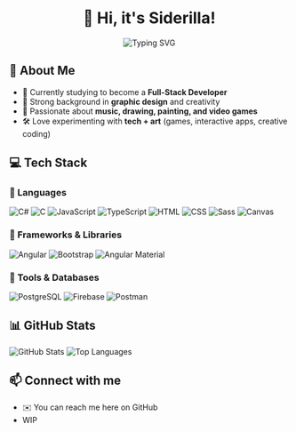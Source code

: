 <div align="center">
  <h1>👋 Hi, it's Siderilla!</h1>
  <img src="https://readme-typing-svg.herokuapp.com?font=JetBrains+Mono&size=28&duration=3000&color=00ccff&center=true&vCenter=true&width=500&lines=Full-Stack+Developer+in+progress;Creative+coder+%26+designer;Music+%7C+Art+%7C+Games" alt="Typing SVG"/>
</div>

## 🚀 About Me
- 🌱 Currently studying to become a **Full-Stack Developer**  
- 🎨 Strong background in **graphic design** and creativity  
- 🎹 Passionate about **music, drawing, painting, and video games**  
- 🛠️ Love experimenting with **tech + art** (games, interactive apps, creative coding)  

## 💻 Tech Stack

### 🔹 Languages
![C#](https://img.shields.io/badge/C%23-239120?logo=c-sharp&logoColor=white&style=flat-square)
![C](https://img.shields.io/badge/C-A8B9CC?logo=c&logoColor=white&style=flat-square)
![JavaScript](https://img.shields.io/badge/JavaScript-F7DF1E?logo=javascript&logoColor=black&style=flat-square)
![TypeScript](https://img.shields.io/badge/TypeScript-3178C6?logo=typescript&logoColor=white&style=flat-square)
![HTML](https://img.shields.io/badge/HTML5-E34F26?logo=html5&logoColor=white&style=flat-square)
![CSS](https://img.shields.io/badge/CSS3-1572B6?logo=css3&logoColor=white&style=flat-square)
![Sass](https://img.shields.io/badge/Sass-CC6699?logo=sass&logoColor=white&style=flat-square)
![Canvas](https://img.shields.io/badge/Canvas-333333?logo=html5&logoColor=white&style=flat-square)

### 🔹 Frameworks & Libraries
![Angular](https://img.shields.io/badge/Angular-DD0031?logo=angular&logoColor=white&style=flat-square)
![Bootstrap](https://img.shields.io/badge/Bootstrap-7952B3?logo=bootstrap&logoColor=white&style=flat-square)
![Angular Material](https://img.shields.io/badge/Material%20Design-757575?logo=material-design&logoColor=white&style=flat-square)

### 🔹 Tools & Databases
![PostgreSQL](https://img.shields.io/badge/PostgreSQL-4169E1?logo=postgresql&logoColor=white&style=square)
![Firebase](https://img.shields.io/badge/Firebase-FFCA28?logo=firebase&logoColor=black&style=square)
![Postman](https://img.shields.io/badge/Postman-FF6C37?logo=postman&logoColor=white&style=square)

## 📊 GitHub Stats
![GitHub Stats](https://github-readme-stats.vercel.app/api?username=siderilla&show_icons=true&theme=transparent&hide_border=true&border_radius=15&title_color=00ccff&icon_color=ffb0f6&text_color=ffffff)
![Top Languages](https://github-readme-stats.vercel.app/api/top-langs/?username=siderilla&layout=compact&theme=transparent&hide_border=true&border_radius=15&title_color=00ccff&text_color=ffffff)


## 📫 Connect with me
- ✉️ You can reach me here on GitHub
- WIP 

